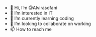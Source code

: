 - 👋 Hi, I’m @Alvirasofani
- 👀 I’m interested in IT
- 🌱 I’m currently learning coding
- 💞️ I’m looking to collaborate on working
- 📫 How to reach me 

<!---
Alvirasofani/Alvirasofani is a ✨ special ✨ repository because its `README.md` (this file) appears on your GitHub profile.
You can click the Preview link to take a look at your changes.
--->
